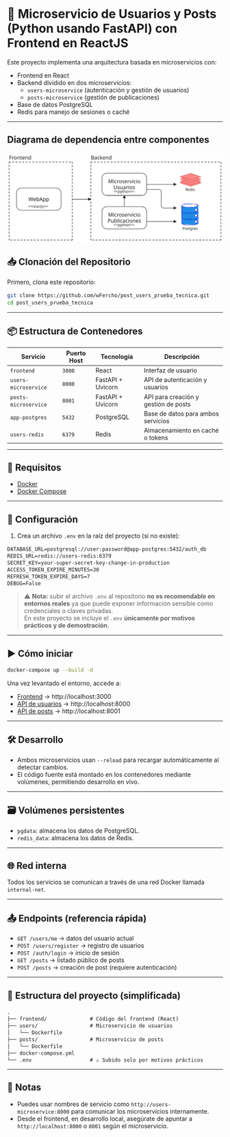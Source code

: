 # 🧩 Microservicio de Usuarios y Posts (Python usando FastAPI) con Frontend en ReactJS

Este proyecto implementa una arquitectura basada en microservicios con:

- Frontend en React
- Backend dividido en dos microservicios:
  - `users-microservice` (autenticación y gestión de usuarios)
  - `posts-microservice` (gestión de publicaciones)
- Base de datos PostgreSQL
- Redis para manejo de sesiones o caché

---

## Diagrama de dependencia entre componentes
![](dependecy-diagram.svg)

## 📥 Clonación del Repositorio

Primero, clona este repositorio:

```bash
git clone https://github.com/wFercho/post_users_prueba_tecnica.git
cd post_users_prueba_tecnica
```

---

## 📦 Estructura de Contenedores

| Servicio              | Puerto Host | Tecnología       | Descripción                        |
|-----------------------|-------------|------------------|------------------------------------|
| `frontend`            | `3000`      | React            | Interfaz de usuario                |
| `users-microservice`  | `8000`      | FastAPI + Uvicorn| API de autenticación y usuarios    |
| `posts-microservice`  | `8001`      | FastAPI + Uvicorn| API para creación y gestión de posts |
| `app-postgres`        | `5432`      | PostgreSQL       | Base de datos para ambos servicios |
| `users-redis`         | `6379`      | Redis            | Almacenamiento en caché o tokens   |

---

## 🚀 Requisitos

- [Docker](https://www.docker.com/)
- [Docker Compose](https://docs.docker.com/compose/)

---

## 🔧 Configuración

1. Crea un archivo `.env` en la raíz del proyecto (si no existe):

```env
DATABASE_URL=postgresql://user:password@app-postgres:5432/auth_db
REDIS_URL=redis://users-redis:6379
SECRET_KEY=your-super-secret-key-change-in-production
ACCESS_TOKEN_EXPIRE_MINUTES=30
REFRESH_TOKEN_EXPIRE_DAYS=7
DEBUG=False
```

> ⚠️ **Nota:** subir el archivo `.env` al repositorio **no es recomendable en entornos reales** ya que puede exponer información sensible como credenciales o claves privadas.  
> En este proyecto se incluye el `.env` **únicamente por motivos prácticos y de demostración.**

---

## ▶️ Cómo iniciar

```bash
docker-compose up --build -d
```

Una vez levantado el entorno, accede a:

- [Frontend](http://localhost:3000/login) → http://localhost:3000  
- [API de usuarios](http://localhost:8000/health) → http://localhost:8000  
- [API de posts](http://localhost:8001/health) → http://localhost:8001  

---

## 🛠️ Desarrollo

- Ambos microservicios usan `--reload` para recargar automáticamente al detectar cambios.
- El código fuente está montado en los contenedores mediante volúmenes, permitiendo desarrollo en vivo.

---

## 🗃️ Volúmenes persistentes

- `pgdata`: almacena los datos de PostgreSQL.
- `redis_data`: almacena los datos de Redis.

---

## 🌐 Red interna

Todos los servicios se comunican a través de una red Docker llamada `internal-net`.

---

## 📤 Endpoints (referencia rápida)

- `GET /users/me` → datos del usuario actual
- `POST /users/register` → registro de usuarios
- `POST /auth/login` → inicio de sesión
- `GET /posts` → listado público de posts
- `POST /posts` → creación de post (requiere autenticación)

---

## 📁 Estructura del proyecto (simplificada)

```
.
├── frontend/              # Código del frontend (React)
├── users/                 # Microservicio de usuarios
│   └── Dockerfile
├── posts/                 # Microservicio de posts
│   └── Dockerfile
├── docker-compose.yml
└── .env                   # ⚠️ Subido solo por motivos prácticos
```

---

## 📌 Notas

- Puedes usar nombres de servicio como `http://users-microservice:8000` para comunicar los microservicios internamente.
- Desde el frontend, en desarrollo local, asegúrate de apuntar a `http://localhost:8000` o `8001` según el microservicio.


